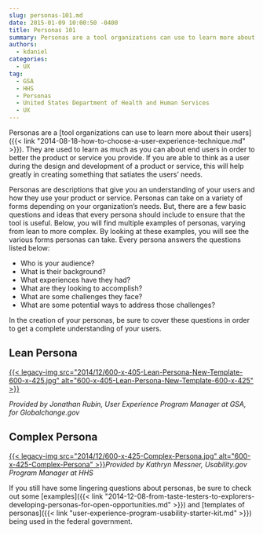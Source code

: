 ```yaml
---
slug: personas-101.md
date: 2015-01-09 10:00:50 -0400
title: Personas 101
summary: Personas are a tool organizations can use to learn more about their users. They are used to learn as much as you can about end users in order to better the product or service you provide. If you are able to think as a user during the design and development of a product or service,
authors:
  - kdaniel
categories:
  - UX
tag:
  - GSA
  - HHS
  - Personas
  - United States Department of Health and Human Services
  - UX
---
```


Personas are a [tool organizations can use to learn more about their users]({{< link "2014-08-18-how-to-choose-a-user-experience-technique.md" >}}). They are used to learn as much as you can about end users in order to better the product or service you provide. If you are able to think as a user during the design and development of a product or service, this will help greatly in creating something that satiates the users’ needs.

Personas are descriptions that give you an understanding of your users and how they use your product or service. Personas can take on a variety of forms depending on your organization’s needs. But, there are a few basic questions and ideas that every persona should include to ensure that the tool is useful. Below, you will find multiple examples of personas, varying from lean to more complex. By looking at these examples, you will see the various forms personas can take. Every persona answers the questions listed below:

  * Who is your audience?
  * What is their background?
  * What experiences have they had?
  * What are they looking to accomplish?
  * What are some challenges they face?
  * What are some potential ways to address those challenges?

In the creation of your personas, be sure to cover these questions in order to get a complete understanding of your users.

## Lean Persona

[{{< legacy-img src="2014/12/600-x-405-Lean-Persona-New-Template-600-x-425.jpg" alt="600-x-405-Lean-Persona-New-Template-600-x-425" >}}](https://s3.amazonaws.com/digitalgov/_legacy-img/2014/12/790-x-600-Lean-Persona-New-Template.jpg)

 

_Provided by Jonathan Rubin, User Experience Program Manager at GSA, for Globalchange.gov_

## Complex Persona

[{{< legacy-img src="2014/12/600-x-425-Complex-Persona.jpg" alt="600-x-425-Complex-Persona" >}}](https://s3.amazonaws.com/digitalgov/_legacy-img/2014/12/765-x-570-Complex-Persona.jpg)_Provided by Kathryn Messner, Usability.gov Program Manager at HHS_

If you still have some lingering questions about personas, be sure to check out some [examples]({{< link "2014-12-08-from-taste-testers-to-explorers-developing-personas-for-open-opportunities.md" >}}) and [templates of personas]({{< link "user-experience-program-usability-starter-kit.md" >}}) being used in the federal government.